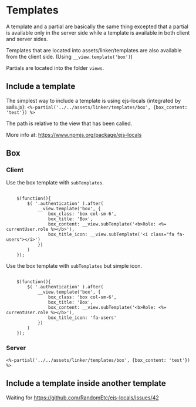 # Templates
A template and a partial are basically the same thing excepted that a partial is available only in the server side while a template is available in both client and server sides.

Templates that are located into assets/linker/templates are also available from the client side. (Using `__view.template('box')`)

Partials are located into the folder `views`.

## Include a template
The simplest way to include a template is using ejs-locals (integrated by sails.js):
`<%-partial('../../assets/linker/templates/box', {box_content: 'test'}) %>`

The path is relative to the view that has been called.

More info at: https://www.npmjs.org/package/ejs-locals

## Box

### Client
Use the box template with `subTemplates`.
```
    
    $(function(){
        $( '.authentication' ).after(
            __view.template('box', {
                box_class: 'box col-sm-6',
                box_title: 'Box',
                box_content: __view.subTemplate('<b>Role: <%= currentUser.role %></b>'),
                box_title_icon: __view.subTemplate('<i class="fa fa-users"></i>')
            })
        )
    });
```

Use the box template with `subTemplates` but simple icon.
```
    
    $(function(){
        $( '.authentication' ).after(
            __view.template('box', {
                box_class: 'box col-sm-6',
                box_title: 'Box',
                box_content: __view.subTemplate('<b>Role: <%= currentUser.role %></b>'),
                box_title_icon: 'fa-users'
            })
        )
    });
```

### Server
`<%-partial('../../assets/linker/templates/box', {box_content: 'test'}) %>`


## Include a template inside another template
Waiting for https://github.com/RandomEtc/ejs-locals/issues/42